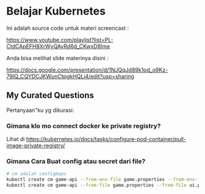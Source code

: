 # Belajar Kubernetes

Ini adalah source code untuk materi screencast :

https://www.youtube.com/playlist?list=PL-CtdCApEFH8XrWyQAyRd6d_CKwxD8Ime

Anda bisa melihat slide materinya disini :

https://docs.google.com/presentation/d/1NJQqJd89k1od_o9Kz-79IQ_CQYDCJKWunCtpgkHQLi4/edit?usp=sharing

## My Curated Questions

Pertanyaan"ku yg dikurasi:

### Gimana klo mo connect docker ke private registry?

Lihat di https://kubernetes.io/docs/tasks/configure-pod-container/pull-image-private-registry/

### Gimana Cara Buat config atau secret dari file?

```sh
# cm adalah configmaps
kubectl create cm game-api --from-env-file game.properties --from-env-file ui.properties
kubectl create cm game-api --from-file game.properties --from-file ui.properties
```
